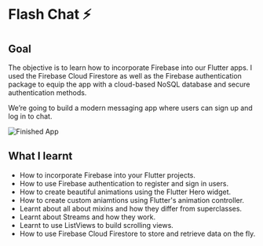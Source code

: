 
# Flash Chat ⚡️

##  Goal

The objective  is to learn how to incorporate Firebase into our Flutter apps.  I used the Firebase Cloud Firestore as well as the Firebase authentication package to equip the app with a cloud-based NoSQL database and secure authentication methods. 


We’re going to build a modern messaging app where users can sign up and log in to chat.

![Finished App](https://github.com/londonappbrewery/Images/blob/master/flash_chat_flutter_demo.gif)

## What I learnt

- How to incorporate Firebase into your Flutter projects.
- How to use Firebase authentication to register and sign in users.
- How to create beautiful animations using the Flutter Hero widget.
- How to create custom aniamtions using Flutter's animation controller. 
- Learnt about all about mixins and how they differ from superclasses.
- Learnt about Streams and how they work.
- Learnt to use ListViews to build scrolling views.
- How to use Firebase Cloud Firestore to store and retrieve data on the fly.


